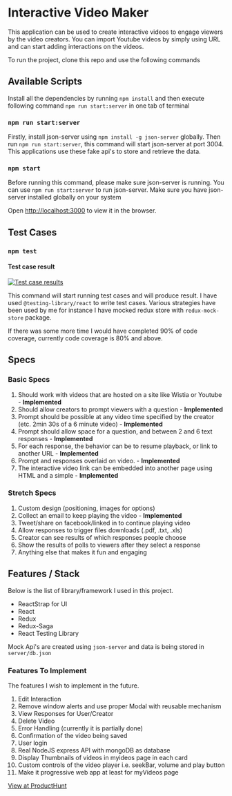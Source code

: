 # Interactive Video Maker

This application can be used to create interactive videos to engage viewers by the video creators. You can import Youtube videos by simply using URL and can start adding interactions on the videos.

To run the project, clone this repo and use the following commands

## Available Scripts

Install all the dependencies by running `npm install` and then execute following command `npm run start:server` in one tab of terminal

### `npm run start:server`

Firstly, install json-server using `npm install -g json-server` globally. Then run `npm run start:server`, this command will start json-server at port 3004. This applications use these fake api's to store and retrieve the data.

### `npm start`

Before running this command, please make sure json-server is running. You can use `npm run start:server` to run json-server. Make sure you have json-server installed globally on your system

Open [http://localhost:3000](http://localhost:3000) to view it in the browser.

## Test Cases

### `npm test`

#### Test case result

[![Test case results](https://i.ibb.co/Dzw2sn5/test-cases-result.png)](https://i.ibb.co/Dzw2sn5/test-cases-result.png)

This command will start running test cases and will produce result. I have used `@testing-library/react` to write test cases. Various strategies have been used by me for instance I have mocked redux store with `redux-mock-store` package.

If there was some more time I would have completed 90% of code coverage, currently code coverage is 80% and above.

## Specs

### Basic Specs

1. Should work with videos that are hosted on a site like Wistia or Youtube - **Implemented**
2. Should allow creators to prompt viewers with a question - **Implemented**
3. Prompt should be possible at any video time specified by the creator (etc. 2min 30s of a 6 minute video) - **Implemented**
4. Prompt should allow space for a question, and between 2 and 6 text responses - **Implemented**
5. For each response, the behavior can be to resume playback, or link to another URL - **Implemented**
6. Prompt and responses overlaid on video. - **Implemented**
7. The interactive video link can be embedded into another page using HTML and a simple - **Implemented**

### Stretch Specs

1. Custom design (positioning, images for options)
2. Collect an email to keep playing the video - **Implemented**
3. Tweet/share on facebook/linked in to continue playing video
4. Allow responses to trigger files downloads (.pdf, .txt, .xls)
5. Creator can see results of which responses people choose
6. Show the results of polls to viewers after they select a response
7. Anything else that makes it fun and engaging

## Features / Stack

Below is the list of library/framework I used in this project.

- ReactStrap for UI
- React
- Redux
- Redux-Saga
- React Testing Library

Mock Api's are created using `json-server` and data is being stored in `server/db.json`

### Features To Implement

The features I wish to implement in the future.

1. Edit Interaction
2. Remove window alerts and use proper Modal with reusable mechanism
3. View Responses for User/Creator
4. Delete Video
5. Error Handling (currently it is partially done)
6. Confirmation of the video being saved
7. User login
8. Real NodeJS express API with mongoDB as database
9. Display Thumbnails of videos in myideos page in each card
10. Custom controls of the video player i.e. seekBar, volume and play button
11. Make it progressive web app at least for myVideos page

[View at ProductHunt](https://www.producthunt.com/posts/vanhackathon-interactive-video-maker-2)
